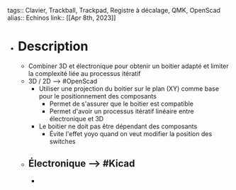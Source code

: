 tags:: Clavier, Trackball, Trackpad, Registre à décalage, QMK, OpenScad
alias:: Echinos
link::
[[Apr 8th, 2023]]

- # Description
	- Combiner 3D et électronique pour obtenir un boitier adapté et limiter la complexité liée au processus itératif
	- 3D / 2D --> #OpenScad
		- Utiliser une projection du boitier sur le plan (XY) comme base pour le positionnement des  composants
			- Permet de s'assurer que le boitier est compatible
			- Permet d'avoir un processus itératif linéaire entre électronique et 3D
		- Le boitier ne doit pas être dépendant des composants
			- Évite l'effet yoyo quand on veut modifier la position des switches
	- Électronique --> #Kicad
		-
		-